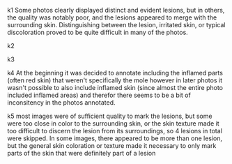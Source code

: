 k1
Some photos clearly displayed distinct and evident lesions, but in others, the quality was notably poor, and the lesions appeared to merge with the surrounding skin. Distinguishing between the lesion, irritated skin, or typical discoloration proved to be quite difficult in many of the photos.

k2

k3


k4
At the beginning it was decided to annotate including the inflamed parts (often red skin) that weren't specifically the mole however in later photos it wasn't possible to also include inflamed skin (since almost the entire photo included inflamed areas) and therefor there seems to be a bit of inconsitency in the photos annotated. 


k5
most images were of sufficient quality to mark the lesions, but some were too close in color to the surrounding skin, or the skin texture made it too difficult to discern the lesion from its surroundings, so 4 lesions in total were skipped. In some images, there appeared to be more than one lesion, but the general skin coloration or texture made it necessary to only mark parts of the skin that were definitely part of a lesion
